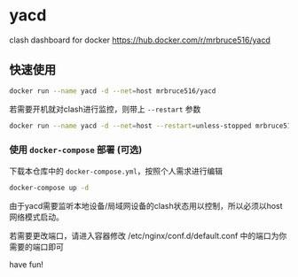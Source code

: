 # yacd
clash dashboard for docker
https://hub.docker.com/r/mrbruce516/yacd

## 快速使用
```bash
docker run --name yacd -d --net=host mrbruce516/yacd
```
若需要开机就对clash进行监控，则带上 `--restart` 参数
```bash
docker run --name yacd -d --net=host --restart=unless-stopped mrbruce516/yacd
```
### 使用 `docker-compose` 部署 (可选)  
下载本仓库中的 `docker-compose.yml`，按照个人需求进行编辑
```bash
docker-compose up -d
```
由于yacd需要监听本地设备/局域网设备的clash状态用以控制，所以必须以host网络模式启动。

若需要更改端口，请进入容器修改 /etc/nginx/conf.d/default.conf 中的端口为你需要的端口即可

have fun!
